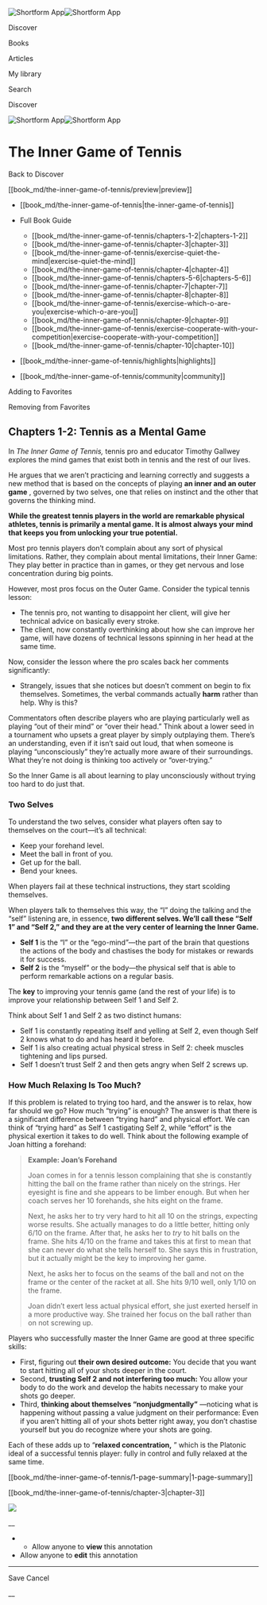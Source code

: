 ![Shortform App](/img/logo.36a2399e.svg)![Shortform App](/img/logo-dark.70c1b072.svg)

Discover

Books

Articles

My library

Search

Discover

![Shortform App](/img/logo.36a2399e.svg)![Shortform App](/img/logo-dark.70c1b072.svg)

# The Inner Game of Tennis

Back to Discover

[[book_md/the-inner-game-of-tennis/preview|preview]]

  * [[book_md/the-inner-game-of-tennis|the-inner-game-of-tennis]]
  * Full Book Guide

    * [[book_md/the-inner-game-of-tennis/chapters-1-2|chapters-1-2]]
    * [[book_md/the-inner-game-of-tennis/chapter-3|chapter-3]]
    * [[book_md/the-inner-game-of-tennis/exercise-quiet-the-mind|exercise-quiet-the-mind]]
    * [[book_md/the-inner-game-of-tennis/chapter-4|chapter-4]]
    * [[book_md/the-inner-game-of-tennis/chapters-5-6|chapters-5-6]]
    * [[book_md/the-inner-game-of-tennis/chapter-7|chapter-7]]
    * [[book_md/the-inner-game-of-tennis/chapter-8|chapter-8]]
    * [[book_md/the-inner-game-of-tennis/exercise-which-o-are-you|exercise-which-o-are-you]]
    * [[book_md/the-inner-game-of-tennis/chapter-9|chapter-9]]
    * [[book_md/the-inner-game-of-tennis/exercise-cooperate-with-your-competition|exercise-cooperate-with-your-competition]]
    * [[book_md/the-inner-game-of-tennis/chapter-10|chapter-10]]
  * [[book_md/the-inner-game-of-tennis/highlights|highlights]]
  * [[book_md/the-inner-game-of-tennis/community|community]]



Adding to Favorites 

Removing from Favorites 

## Chapters 1-2: Tennis as a Mental Game

In _The Inner Game of Tennis,_ tennis pro and educator Timothy Gallwey explores the mind games that exist both in tennis and the rest of our lives.

He argues that we aren’t practicing and learning correctly and suggests a new method that is based on the concepts of playing **an inner and an outer game** , governed by two selves, one that relies on instinct and the other that governs the thinking mind.

**While the greatest tennis players in the world are remarkable physical athletes, tennis is primarily a mental game. It is almost always your mind that keeps you from unlocking your true potential.**

Most pro tennis players don’t complain about any sort of physical limitations. Rather, they complain about mental limitations, their Inner Game: They play better in practice than in games, or they get nervous and lose concentration during big points.

However, most pros focus on the Outer Game. Consider the typical tennis lesson:

  * The tennis pro, not wanting to disappoint her client, will give her technical advice on basically every stroke.
  * The client, now constantly overthinking about how she can improve her game, will have dozens of technical lessons spinning in her head at the same time.



Now, consider the lesson where the pro scales back her comments significantly:

  * Strangely, issues that she notices but doesn’t comment on begin to fix themselves. Sometimes, the verbal commands actually **harm** rather than help. Why is this?



Commentators often describe players who are playing particularly well as playing “out of their mind” or “over their head.” Think about a lower seed in a tournament who upsets a great player by simply outplaying them. There’s an understanding, even if it isn’t said out loud, that when someone is playing “unconsciously” they’re actually more aware of their surroundings. What they’re not doing is thinking too actively or “over-trying.”

So the Inner Game is all about learning to play unconsciously without trying too hard to do just that.

### Two Selves

To understand the two selves, consider what players often say to themselves on the court—it’s all technical:

  * Keep your forehand level.
  * Meet the ball in front of you.
  * Get up for the ball.
  * Bend your knees.



When players fail at these technical instructions, they start scolding themselves.

When players talk to themselves this way, the “I” doing the talking and the “self” listening are, in essence, **two different selves. We’ll call these “Self 1” and “Self 2,” and they are at the very center of learning the Inner Game.**

  * **Self 1** is the “I” or the “ego-mind”—the part of the brain that questions the actions of the body and chastises the body for mistakes or rewards it for success. 
  * **Self 2** is the “myself” or the body—the physical self that is able to perform remarkable actions on a regular basis.



The **key** to improving your tennis game (and the rest of your life) is to improve your relationship between Self 1 and Self 2.

Think about Self 1 and Self 2 as two distinct humans:

  * Self 1 is constantly repeating itself and yelling at Self 2, even though Self 2 knows what to do and has heard it before.
  * Self 1 is also creating actual physical stress in Self 2: cheek muscles tightening and lips pursed.
  * Self 1 doesn’t trust Self 2 and then gets angry when Self 2 screws up.



### How Much Relaxing Is Too Much?

If this problem is related to trying too hard, and the answer is to relax, how far should we go? How much “trying” is enough? The answer is that there is a significant difference between “trying hard” and physical effort. We can think of “trying hard” as Self 1 castigating Self 2, while “effort” is the physical exertion it takes to do well. Think about the following example of Joan hitting a forehand:

> **Example: Joan’s Forehand**
> 
> Joan comes in for a tennis lesson complaining that she is constantly hitting the ball on the frame rather than nicely on the strings. Her eyesight is fine and she appears to be limber enough. But when her coach serves her 10 forehands, she hits eight on the frame.
> 
> Next, he asks her to try very hard to hit all 10 on the strings, expecting worse results. She actually manages to do a little better, hitting only 6/10 on the frame. After that, he asks her to _try_ to hit balls on the frame. She hits 4/10 on the frame and takes this at first to mean that she can never do what she tells herself to. She says this in frustration, but it actually might be the key to improving her game.
> 
> Next, he asks her to focus on the seams of the ball and not on the frame or the center of the racket at all. She hits 9/10 well, only 1/10 on the frame.
> 
> Joan didn’t exert less actual physical effort, she just exerted herself in a more productive way. She trained her focus on the ball rather than on not screwing up.

Players who successfully master the Inner Game are good at three specific skills:

  * First, figuring out **their own desired outcome:** You decide that you want to start hitting all of your shots deeper in the court. 
  * Second, **trusting Self 2 and not interfering too much:** You allow your body to do the work and develop the habits necessary to make your shots go deeper. 
  * Third, **thinking about themselves “nonjudgmentally”** —noticing what is happening without passing a value judgment on their performance: Even if you aren’t hitting all of your shots better right away, you don’t chastise yourself but you do recognize where your shots are going.



Each of these adds up to “**relaxed concentration,** ” which is the Platonic ideal of a successful tennis player: fully in control and fully relaxed at the same time.

[[book_md/the-inner-game-of-tennis/1-page-summary|1-page-summary]]

[[book_md/the-inner-game-of-tennis/chapter-3|chapter-3]]

![](https://bat.bing.com/action/0?ti=56018282&Ver=2&mid=4cfbdee0-cf0c-41aa-9008-df82651c43f4&sid=1711133063fa11eebdec89a8b8ae3bbc&vid=171147a063fa11eea7440fcfeb230d96&vids=0&msclkid=N&pi=0&lg=en-US&sw=800&sh=600&sc=24&nwd=1&tl=Shortform%20%7C%20Book&p=https%3A%2F%2Fwww.shortform.com%2Fapp%2Fbook%2Fthe-inner-game-of-tennis%2Fchapters-1-2&r=&lt=364&evt=pageLoad&sv=1&rn=996894)

__

  *   * Allow anyone to **view** this annotation
  * Allow anyone to **edit** this annotation



* * *

Save Cancel

__



